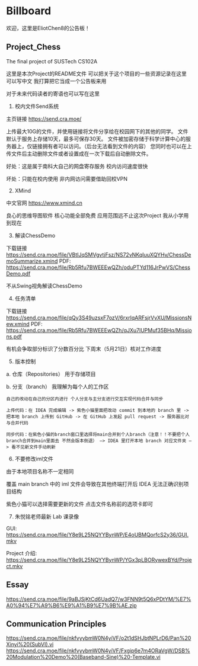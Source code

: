 # Billboard
欢迎，这里是EliotChen8的公告板！

## Project_Chess
The final project of SUSTech CS102A


这里是本次Project的README文件 可以把关于这个项目的一些资源记录在这里 可以写中文 我打算把它当成一个公告板来用

对于未来代码读者的寄语也可以写在这里


1. 校内文件Send系统

  主页链接 https://send.cra.moe/
  
  上传最大10G的文件，并使用链接将文件分享给在校园网下的其他的同学。
  文件默认于服务上存储10天，最多可保存30天。
  文件被加密存储于科学计算中心的服务器上，仅链接拥有者可以访问。（后台无法看到文件的内容）
  您同时也可以在上传文件后主动删除文件或者设置成在一次下载后自动删除文件。
  
  好处：这是属于南科大自己的网盘寄存服务 校内访问速度很快
  
  坏处：只能在校内使用 非内网访问需要借助回校VPN
  
 
2. XMind
  
  中文官网 https://www.xmind.cn
  
  良心的思维导图软件 核心功能全部免费 应用范围远不止这次Project
  我从小学用到现在
  
  
3. 解读ChessDemo

  下载链接 https://send.cra.moe/file/VBtIJqSMVgvtjFsz/NS72vNKqIuuXQYHv/ChessDemoSummarize.xmind
  PDF: https://send.cra.moe/file/Rb5Rfu7BWEEEwQZh/oduPTYd116JrPwVS/ChessDemo.pdf
  
  不从Swing视角解读ChessDemo
  
  
4. 任务清单
  
  下载链接 https://send.cra.moe/file/qQy3S49uzsxF7ozV/6rxrIqARFsjrVvXU/MissionsNew.xmind
  PDF: https://send.cra.moe/file/Rb5Rfu7BWEEEwQZh/qJXu7lUPMuf35BHq/Missions.pdf
  
  有机会争取部分标识了分数百分比
  下周末（5月21日）核对工作进度
  
  
5. 版本控制

  a. 仓库（Repositories） 用于存储项目
  
  b. 分支（branch） 我理解为每个人的工作区
  
    自己的改动在自己的分区内进行 个人分支与主分支进行交互实现代码合并与同步
    
    上传代码：在 IDEA 完成编辑 -> 紫色小猫里面把改动 commit 到本地的 branch 里 -> 把本地 branch 上传到 GitHub -> 在 GitHub 上发起 pull request -> 服务器比对与合并代码
    
    同步代码：在紫色小猫的branch窗口里选择将main合并到个人branch（注意！！不要把个人branch合并到main里面去 不然会版本倒退） —> IDEA 里打开本地 branch 对应文件夹 —> 看不见新文件手动刷新
    

6. 不要修改iml文件
  
  由于本地项目名称不一定相同 

  覆盖 main branch 中的 iml 文件会导致在其他终端打开后 IDEA 无法正确识别项目结构

  紫色小猫可以选择需要更新的文件 点击文件名称前的选项卡即可
  
 
 7. 朱悦铭老师最新 Lab 课录像
  
  GUI: https://send.cra.moe/file/Y8e9L25NQYYBynWP/E4oUBMQorfcS2y36/GUI.mkv
  
  Project 介绍: https://send.cra.moe/file/Y8e9L25NQYYBynWP/YGx3pLBORywexBYd/Project.mkv
  
  
## Essay
https://send.cra.moe/file/9aBJSjKtCd6UadQ7/w3FNN9t5Q6xPDtYM/%E7%A0%94%E7%A9%B6%E9%A1%B9%E7%9B%AE.zip

## Communication Principles
https://send.cra.moe/file/nkfvyybmW0N4yiVF/o2t1dSHJbtNPLrD6/Pan%20Xinyi%20(SubVI).vi
https://send.cra.moe/file/nkfvyybmW0N4yiVF/Fxgip6e7m4ORaVgW/DSB%20Modulation%20Demo%20(Baseband-Sine)%20-Template.vi
